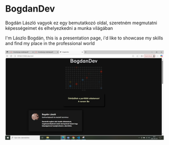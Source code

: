 # BogdanDev
Bogdán László vagyok ez egy bemutatkozó oldal, szeretném megmutatni képességeimet és elhelyezkedni a munka világában

I'm Lászlo Bogdán, this is a presentation page, i'd like to showcase my skills and find my place in the professional world

<img src="site.png" alt="website">